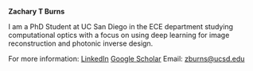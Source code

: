 **Zachary T Burns**

I am a PhD Student at UC San Diego in the ECE department studying computational optics with a focus on using deep learning for image reconstruction and photonic inverse design.

For more information:
[LinkedIn](https://www.linkedin.com/in/zachary-burns-b25958181/)
[Google Scholar](https://scholar.google.com/citations?user=twWd2REAAAAJ&hl=en&oi=ao)
Email: zburns@ucsd.edu


<!---
Zach-T-Burns/Zach-T-Burns is a ✨ special ✨ repository because its `README.md` (this file) appears on your GitHub profile.
You can click the Preview link to take a look at your changes.
--->
